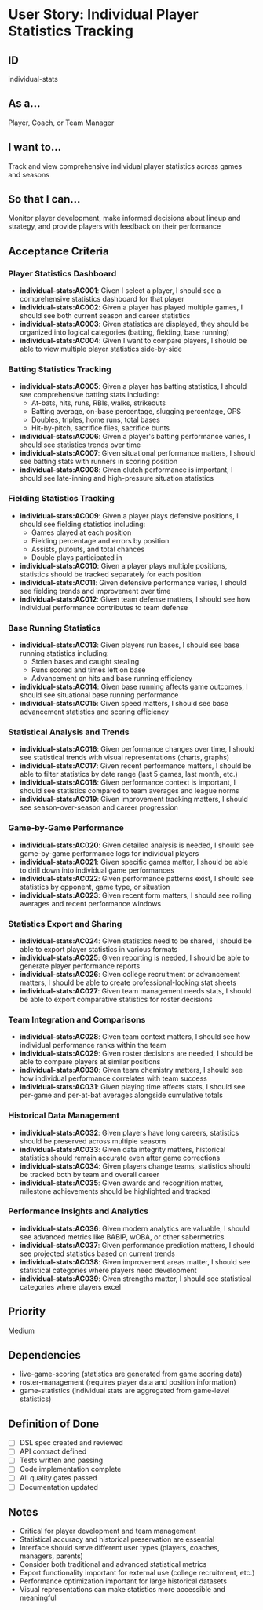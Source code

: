 # User Story: Individual Player Statistics Tracking

## ID

individual-stats

## As a...

Player, Coach, or Team Manager

## I want to...

Track and view comprehensive individual player statistics across games and seasons

## So that I can...

Monitor player development, make informed decisions about lineup and strategy, and provide players with feedback on their performance

## Acceptance Criteria

### Player Statistics Dashboard

- **individual-stats:AC001**: Given I select a player, I should see a comprehensive statistics dashboard for that player
- **individual-stats:AC002**: Given a player has played multiple games, I should see both current season and career statistics
- **individual-stats:AC003**: Given statistics are displayed, they should be organized into logical categories (batting, fielding, base running)
- **individual-stats:AC004**: Given I want to compare players, I should be able to view multiple player statistics side-by-side

### Batting Statistics Tracking

- **individual-stats:AC005**: Given a player has batting statistics, I should see comprehensive batting stats including:
  - At-bats, hits, runs, RBIs, walks, strikeouts
  - Batting average, on-base percentage, slugging percentage, OPS
  - Doubles, triples, home runs, total bases
  - Hit-by-pitch, sacrifice flies, sacrifice bunts
- **individual-stats:AC006**: Given a player's batting performance varies, I should see statistics trends over time
- **individual-stats:AC007**: Given situational performance matters, I should see batting stats with runners in scoring position
- **individual-stats:AC008**: Given clutch performance is important, I should see late-inning and high-pressure situation statistics

### Fielding Statistics Tracking

- **individual-stats:AC009**: Given a player plays defensive positions, I should see fielding statistics including:
  - Games played at each position
  - Fielding percentage and errors by position
  - Assists, putouts, and total chances
  - Double plays participated in
- **individual-stats:AC010**: Given a player plays multiple positions, statistics should be tracked separately for each position
- **individual-stats:AC011**: Given defensive performance varies, I should see fielding trends and improvement over time
- **individual-stats:AC012**: Given team defense matters, I should see how individual performance contributes to team defense

### Base Running Statistics

- **individual-stats:AC013**: Given players run bases, I should see base running statistics including:
  - Stolen bases and caught stealing
  - Runs scored and times left on base
  - Advancement on hits and base running efficiency
- **individual-stats:AC014**: Given base running affects game outcomes, I should see situational base running performance
- **individual-stats:AC015**: Given speed matters, I should see base advancement statistics and scoring efficiency

### Statistical Analysis and Trends

- **individual-stats:AC016**: Given performance changes over time, I should see statistical trends with visual representations (charts, graphs)
- **individual-stats:AC017**: Given recent performance matters, I should be able to filter statistics by date range (last 5 games, last month, etc.)
- **individual-stats:AC018**: Given performance context is important, I should see statistics compared to team averages and league norms
- **individual-stats:AC019**: Given improvement tracking matters, I should see season-over-season and career progression

### Game-by-Game Performance

- **individual-stats:AC020**: Given detailed analysis is needed, I should see game-by-game performance logs for individual players
- **individual-stats:AC021**: Given specific games matter, I should be able to drill down into individual game performances
- **individual-stats:AC022**: Given performance patterns exist, I should see statistics by opponent, game type, or situation
- **individual-stats:AC023**: Given recent form matters, I should see rolling averages and recent performance windows

### Statistics Export and Sharing

- **individual-stats:AC024**: Given statistics need to be shared, I should be able to export player statistics in various formats
- **individual-stats:AC025**: Given reporting is needed, I should be able to generate player performance reports
- **individual-stats:AC026**: Given college recruitment or advancement matters, I should be able to create professional-looking stat sheets
- **individual-stats:AC027**: Given team management needs stats, I should be able to export comparative statistics for roster decisions

### Team Integration and Comparisons

- **individual-stats:AC028**: Given team context matters, I should see how individual performance ranks within the team
- **individual-stats:AC029**: Given roster decisions are needed, I should be able to compare players at similar positions
- **individual-stats:AC030**: Given team chemistry matters, I should see how individual performance correlates with team success
- **individual-stats:AC031**: Given playing time affects stats, I should see per-game and per-at-bat averages alongside cumulative totals

### Historical Data Management

- **individual-stats:AC032**: Given players have long careers, statistics should be preserved across multiple seasons
- **individual-stats:AC033**: Given data integrity matters, historical statistics should remain accurate even after game corrections
- **individual-stats:AC034**: Given players change teams, statistics should be tracked both by team and overall career
- **individual-stats:AC035**: Given awards and recognition matter, milestone achievements should be highlighted and tracked

### Performance Insights and Analytics

- **individual-stats:AC036**: Given modern analytics are valuable, I should see advanced metrics like BABIP, wOBA, or other sabermetrics
- **individual-stats:AC037**: Given performance prediction matters, I should see projected statistics based on current trends
- **individual-stats:AC038**: Given improvement areas matter, I should see statistical categories where players need development
- **individual-stats:AC039**: Given strengths matter, I should see statistical categories where players excel

## Priority

Medium

## Dependencies

- live-game-scoring (statistics are generated from game scoring data)
- roster-management (requires player data and position information)
- game-statistics (individual stats are aggregated from game-level statistics)

## Definition of Done

- [ ] DSL spec created and reviewed
- [ ] API contract defined
- [ ] Tests written and passing
- [ ] Code implementation complete
- [ ] All quality gates passed
- [ ] Documentation updated

## Notes

- Critical for player development and team management
- Statistical accuracy and historical preservation are essential
- Interface should serve different user types (players, coaches, managers, parents)
- Consider both traditional and advanced statistical metrics
- Export functionality important for external use (college recruitment, etc.)
- Performance optimization important for large historical datasets
- Visual representations can make statistics more accessible and meaningful
